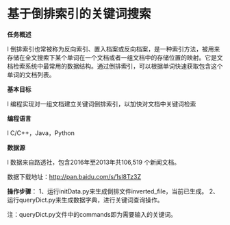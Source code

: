 # 基于倒排索引的关键词搜索

**任务概述**

l 倒排索引也常被称为反向索引、置入档案或反向档案，是一种索引方法，被用来存储在全文搜索下某个单词在一个文档或者一组文档中的存储位置的映射。它是文档检索系统中最常用的数据结构。通过倒排索引，可以根据单词快速获取包含这个单词的文档列表。

 

**基本目标**

l  编程实现对一组文档建立关键词倒排索引，以加快对文档中关键词检索

 

**编程语言**

l  C/C++，Java，Python

 

**数据源**

l  数据来自路透社，包含2016年至2013年共106,519 个新闻文档。

数据下载地址：<http://pan.baidu.com/s/1sl8Tz3Z>



**操作步骤**：
1、运行initData.py来生成倒排文件inverted_file，当前已生成。
2、运行queryDict.py来生成数据字典，进行关键词查询操作。

注：queryDict.py文件中的commands即为需要输入的关键词。